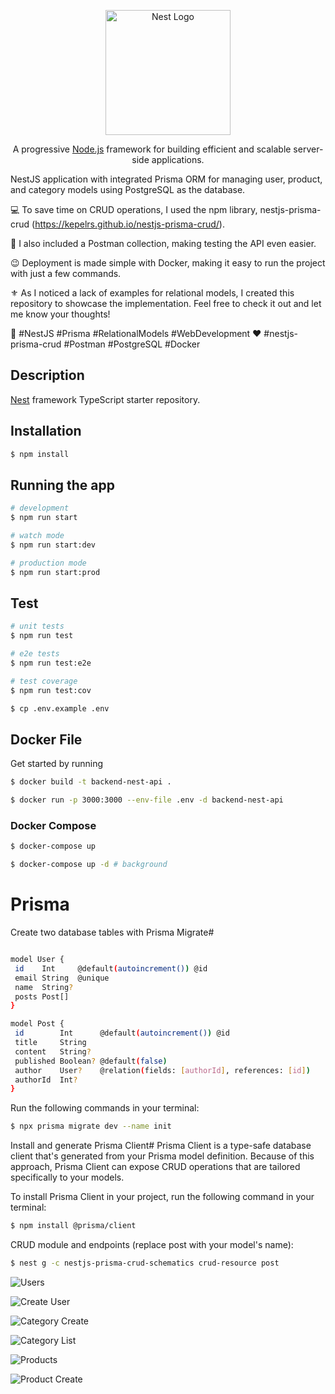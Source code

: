 <p align="center">
  <a href="http://nestjs.com/" target="blank"><img src="https://nestjs.com/img/logo-small.svg" width="200" alt="Nest Logo" /></a>
</p>

[circleci-image]: https://img.shields.io/circleci/build/github/nestjs/nest/master?token=abc123def456
[circleci-url]: https://circleci.com/gh/nestjs/nest

  <p align="center">A progressive <a href="http://nodejs.org" target="_blank">Node.js</a> framework for building efficient and scalable server-side applications.</p>
    <p align="center">

NestJS application with integrated Prisma ORM for managing user, product, and category models using PostgreSQL as the database.

💻 To save time on CRUD operations, I used the npm library, nestjs-prisma-crud (https://kepelrs.github.io/nestjs-prisma-crud/).

🤞 I also included a Postman collection, making testing the API even easier.

😉 Deployment is made simple with Docker, making it easy to run the project with just a few commands.

⚜️ As I noticed a lack of examples for relational models, I created this repository to showcase the implementation. Feel free to check it out and let me know your thoughts!

  🚀 #NestJS #Prisma #RelationalModels #WebDevelopment ❤ ️#nestjs-prisma-crud #Postman #PostgreSQL #Docker

## Description

[Nest](https://github.com/nestjs/nest) framework TypeScript starter repository.

## Installation

```bash
$ npm install
```

## Running the app

```bash
# development
$ npm run start

# watch mode
$ npm run start:dev

# production mode
$ npm run start:prod
```

## Test

```bash
# unit tests
$ npm run test

# e2e tests
$ npm run test:e2e

# test coverage
$ npm run test:cov

$ cp .env.example .env
```

## Docker File
Get started by running

```bash
$ docker build -t backend-nest-api .

$ docker run -p 3000:3000 --env-file .env -d backend-nest-api
```

### Docker Compose

 ```bash
$ docker-compose up 

$ docker-compose up -d # background
```


# Prisma
Create two database tables with Prisma Migrate#

 ```bash

model User {
  id    Int     @default(autoincrement()) @id
  email String  @unique
  name  String?
  posts Post[]
}

model Post {
  id        Int      @default(autoincrement()) @id
  title     String
  content   String?
  published Boolean? @default(false)
  author    User?    @relation(fields: [authorId], references: [id])
  authorId  Int?
}
```

Run the following commands in your terminal:

 ```bash
$ npx prisma migrate dev --name init
```


Install and generate Prisma Client#
Prisma Client is a type-safe database client that's generated from your Prisma model definition. Because of this approach, Prisma Client can expose CRUD operations that are tailored specifically to your models.

To install Prisma Client in your project, run the following command in your terminal:

 ```bash
$ npm install @prisma/client
 ```

CRUD module and endpoints (replace post with your model's name):

 ```bash
$ nest g -c nestjs-prisma-crud-schematics crud-resource post
 ```



![Users](./user_list.png "User List postman collection ss")

![Create User](./user_create.png "Create User postman collection ss")

![Category Create](./category_list.png "Category Create postman collection ss")

![Category List](./category_list.png "Category List postman collection ss")

![Products](./product_list.png "Products postman collection ss")

![Product Create](./product_create.png "Product Create postman collection ss")

